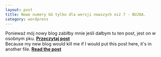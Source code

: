 ```yaml
---
layout: post
title: Nowe numery GG tylko dla wersji nowszych niż 7 - BUJDA.
category: wordpress
---
```

Ponieważ mój nowy blog zabiłby mnie jeśli dałbym tu ten post, jest on w osobnym pku. **[Przeczytaj post][1]**  
Because my new blog would kill me if I would put this post here, it's in another file. **[Read the post][1]**

 [1]: http://kwcdn.tk/blog-content/gg.html
